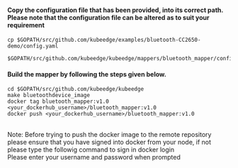 #### Copy the configuration file that has been provided, into its correct path. Please note that the configuration file can be altered as to suit your requirement

```
cp $GOPATH/src/github.com/kubeedge/examples/bluetooth-CC2650-demo/config.yaml

$GOPATH/src/github.com/kubeedge/kubeedge/mappers/bluetooth_mapper/configuration/
```

#### Build the mapper by following the steps given below.

```
cd $GOPATH/src/github.com/kubeedge/kubeedge
make bluetoothdevice_image
docker tag bluetooth_mapper:v1.0 <your_dockerhub_username>/bluetooth_mapper:v1.0
docker push <your_dockerhub_username>/bluetooth_mapper:v1.0
```

<br>
Note: Before trying to push the docker image to the remote repository please ensure that you have signed into docker from your node, if not please type the followig command to sign in
docker login
<br>
Please enter your username and password when prompted


